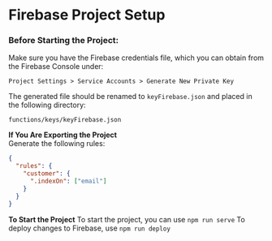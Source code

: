 # Firebase Project Setup

### Before Starting the Project:

Make sure you have the Firebase credentials file, which you can obtain from the Firebase Console under:

`Project Settings > Service Accounts > Generate New Private Key`

The generated file should be renamed to `keyFirebase.json` and placed in the following directory:

`functions/keys/keyFirebase.json`

**If You Are Exporting the Project**  
Generate the following rules:

```json
{
  "rules": {
    "customer": {
      ".indexOn": ["email"]
    }
  }
}
```

**To Start the Project**
To start the project, you can use `npm run serve`
To deploy changes to Firebase, use `npm run deploy`